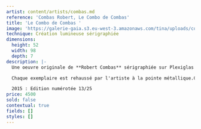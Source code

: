```yaml
---
artist: content/artists/combas.md
reference: 'Combas Robert, Le Combo de Combas'
title: 'Le Combo de Combas '
image: 'https://galerie-gaia.s3.eu-west-3.amazonaws.com/tina/uploads/combas-robert/combo-1325.jpg'
technique: Création lumineuse sérigraphiée
dimensions:
  height: 52
  width: 98
  depth: 7
description: |-
  Une oeuvre originale de **Robert Combas** sérigraphiée sur Plexiglas et montée sur un caisson lumineux de 7cm d'épaisseur.

  Chaque exemplaire est rehaussé par l'artiste à la pointe métallique.Chaque oeuvre est donc différente et unique.

  2015 : Edition numérotée 13/25
price: 4500
sold: false
contextual: true
fields: []
styles: []
---
```


